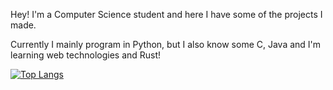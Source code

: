Hey! I'm a Computer Science student and here I have some of the projects I made.

Currently I mainly program in Python, but I also know some C, Java and I'm learning web technologies and Rust!

[![Top Langs](https://github-readme-stats.vercel.app/api/top-langs/?username=rogama25)](https://github.com/anuraghazra/github-readme-stats)